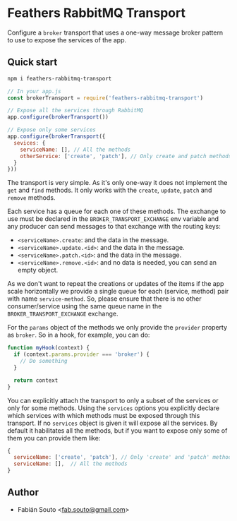 # Feathers RabbitMQ Transport

Configure a `broker` transport that uses a one-way message broker pattern to use to expose the services
of the app.

## Quick start

```bash
npm i feathers-rabbitmq-transport
```

```javascript
// In your app.js
const brokerTransport = require('feathers-rabbitmq-transport')

// Expose all the services through RabbitMQ
app.configure(brokerTransport())

// Expose only some services
app.configure(brokerTransport({
  sevices: {
    serviceName: [], // All the methods
    otherService: ['create', 'patch'], // Only create and patch methods
  }
}))
```

The transport is very simple. As it's only one-way it does not implement the `get` and `find` methods.
It only works with the `create`, `update`, `patch` and `remove` methods.

Each service has a queue for each one of these methods. The exchange to use must be declared in the
`BROKER_TRANSPORT_EXCHANGE` env variable and any producer can send messages to that exchange with the
routing keys:

- `<serviceName>.create`: and the data in the message.
- `<serviceName>.update.<id>`: and the data in the message.
- `<serviceName>.patch.<id>`: and the data in the message.
- `<serviceName>.remove.<id>`: and no data is needed, you can send an empty object.

As we don't want to repeat the creations or updates of the items if the app scale horizontally
we provide a single queue for each (service, method) pair with name `service-method`. So, please
ensure that there is no other consumer/service using the same queue name in the
`BROKER_TRANSPORT_EXCHANGE` exchange.

For the `params` object of the methods we only provide the `provider` property as `broker`. So in
a hook, for example, you can do:

```javascript
function myHook(context) {
  if (context.params.provider === 'broker') {
    // Do something
  }

  return context
}
```

You can explicitly attach the transport to only a subset of the services or only for some methods.
Using the `services` options you explicitly declare which services with which methods must be
exposed through this transport. If no `services` object is given it will expose all the services.
By default it habilitates all the methods, but if you want to expose only some of them you can
provide them like:

```javascript
{
  serviceName: ['create', 'patch'], // Only 'create' and 'patch' methods
  serviceName: [],  // All the methods
}
```

## Author

- Fabián Souto <[fab.souto@gmail.com](mailto:fab.souto@gmail.com)>
